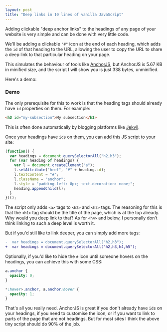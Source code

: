 ```yaml
---
layout: post
title: "Deep links in 10 lines of vanilla JavaScript"
---
```


Adding clickable "deep anchor links" to the headings of any page of your
website is very simple and can be done with very little code.

We'll be adding a clickable `"#"` icon at the end of each heading, which adds
the `id` of that heading to the URL, allowing the user to copy the URL to share
a deep link to that particular heading on your page.

This simulates the behaviour of tools like
[AnchorJS](https://www.bryanbraun.com/anchorjs/), but AnchorJS is 5.67 KB in
minified size, and the script I will show you is just 338 bytes, unminified.

Here's a demo:

### Demo

The only prerequisite for this to work is that the heading tags should already
have `id` properties on them. For example:

```html
<h3 id="my-subsection">My subsection</h3>
```

This is often done automatically by blogging platforms like
[Jekyll](https://jekyllrb.com/).

Once your headings have `id`s on them, you can add this JS script to your site:

```js
(function() {
  var headings = document.querySelectorAll("h2,h3");
  for (var heading of headings) {
    var l = document.createElement("a");
    l.setAttribute("href", "#" + heading.id);
    l.textContent = "#";
    l.className = "anchor";
    l.style = "padding-left: 8px; text-decoration: none;";
    heading.appendChild(l);
  }
})();
```

The script only adds `<a>` tags to `<h2>` and `<h3>` tags. The reasoning for
this is that the `<h1>` tag should be the title of the page, which is at the
top already. Why would you deep link to that? As for `<h4>` and below, I
personally don't think linking to such a deep level is worth it.

But if you'd still like to link deeper, you can simply add more tags:

```diff
-  var headings = document.querySelectorAll("h2,h3");
+  var headings = document.querySelectorAll("h2,h3,h4,h5");
```

Optionally, if you'd like to hide the `#` icon until someone hovers on the headings, you can achieve this with some CSS:

```css
a.anchor {
  opacity: 0;
}

*:hover>.anchor, a.anchor:hover {
  opacity: 1;
}
```

That's all you really need. AnchorJS is great if you don't already have `id`s
on your headings, if you need to customise the icon, or if you want to link to
parts of the page that are not headings. But for most sites I think the above
tiny script should do 90% of the job.
